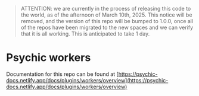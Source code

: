 > ATTENTION: we are currently in the process of releasing this code to the world, as of the afternoon of March 10th, 2025. This notice will be removed, and the version of this repo will be bumped to 1.0.0, once all of the repos have been migrated to the new spaces and we can verify that it is all working. This is anticipated to take 1 day.

# Psychic workers

Documentation for this repo can be found at [https://psychic-docs.netlify.app/docs/plugins/workers/overview](https://psychic-docs.netlify.app/docs/plugins/workers/overview)
